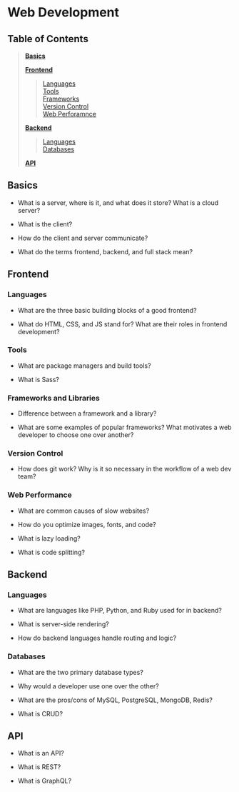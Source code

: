 # Web Development

## Table of Contents
>[**Basics**](#basics)  
>
>[**Frontend**](#frontend)  
>>[Languages](#languages)  
>>[Tools](#tools)  
>>[Frameworks](#frameworks)  
>>[Version Control](#version-control)  
>>[Web Perforamnce](#web-performance)  
>
>[**Backend**](#backend)  
>>[Languages](#languages-1)  
>>[Databases](#databases)  
>
>[**API**](#api)  

## Basics
- What is a server, where is it, and what does it store? What is a cloud server?

- What is the client?
- How do the client and server communicate?
- What do the terms frontend, backend, and full stack mean?
## Frontend
### Languages
- What are the three basic building blocks of a good frontend?

- What do HTML, CSS, and JS stand for? What are their roles in frontend development?
### Tools
- What are package managers and build tools?

- What is Sass?
### Frameworks and Libraries
- Difference between a framework and a library?

- What are some examples of popular frameworks? What motivates a web developer to choose one over another?
### Version Control
- How does git work? Why is it so necessary in the workflow of a web dev team?
### Web Performance
- What are common causes of slow websites?

- How do you optimize images, fonts, and code?
- What is lazy loading?
- What is code splitting?
## Backend
### Languages
- What are languages like PHP, Python, and Ruby used for in backend?

- What is server-side rendering?
- How do backend languages handle routing and logic?
### Databases
- What are the two primary database types?

- Why would a developer use one over the other?
- What are the pros/cons of MySQL, PostgreSQL, MongoDB, Redis?
- What is CRUD?
## API
- What is an API?

- What is REST?
- What is GraphQL?